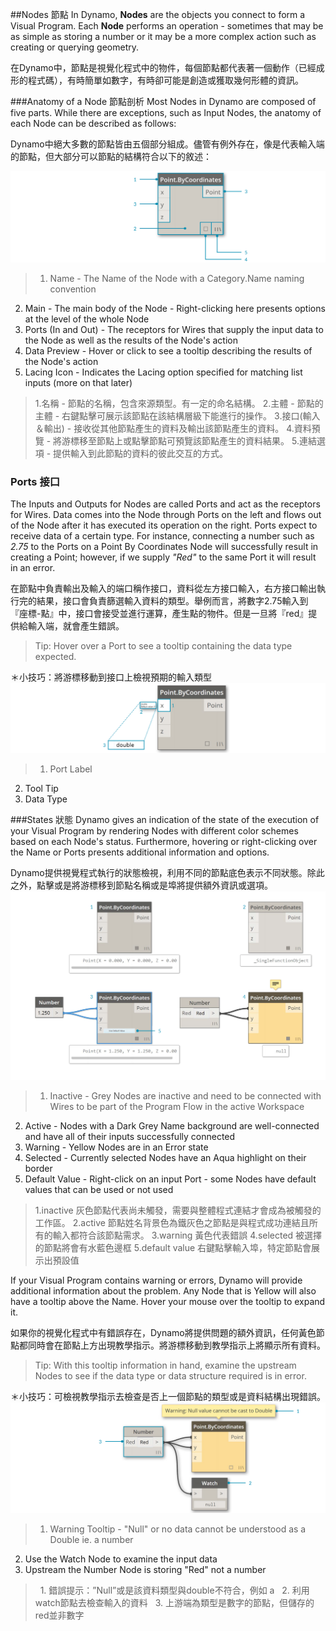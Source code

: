##Nodes 節點
In Dynamo, **Nodes** are the objects you connect to form a Visual Program. Each **Node** performs an operation - sometimes that may be as simple as storing a number or it may be a more complex action such as creating or querying geometry.

在Dynamo中，節點是視覺化程式中的物件，每個節點都代表著一個動作（已經成形的程式碼），有時簡單如數字，有時卻可能是創造或獲取幾何形體的資訊。

###Anatomy of a Node 節點剖析
Most Nodes in Dynamo are composed of five parts. While there are exceptions, such as Input Nodes, the anatomy of each Node can be described as follows:

Dynamo中絕大多數的節點皆由五個部分組成。儘管有例外存在，像是代表輸入端的節點，但大部分可以節點的結構符合以下的敘述：

![Node Breakdown Point by Coordinates](images/3-1/00-AnatomyOfANode.png)
>1. Name - The Name of the Node with a Category.Name naming convention
2. Main - The main body of the Node - Right-clicking here presents options at the level of the whole Node
3. Ports (In and Out) - The receptors for Wires that supply the input data to the Node as well as the results of the Node's action
4. Data Preview - Hover or click to see a tooltip describing the results of the Node's action
5. Lacing Icon - Indicates the Lacing option specified for matching list inputs (more on that later)

>  1.名稱 - 節點的名稱，包含來源類型。有一定的命名結構。
 2.主體 - 節點的主體 - 右鍵點擊可展示該節點在該結構層級下能進行的操作。
 3.接口(輸入＆輸出) - 接收從其他節點產生的資料及輸出該節點產生的資料。
 4.資料預覽 - 將游標移至節點上或點擊節點可預覽該節點產生的資料結果。
 5.連結選項 - 提供輸入到此節點的資料的彼此交互的方式。

### Ports 接口
The Inputs and Outputs for Nodes are called Ports and act as the receptors for Wires. Data comes into the Node through Ports on the left and flows out of the Node after it has executed its operation on the right. Ports expect to receive data of a certain type. For instance, connecting a number such as *2.75* to the Ports on a Point By Coordinates Node will successfully result in creating a Point; however, if we supply *"Red"* to the same Port it will result in an error.

在節點中負責輸出及輸入的端口稱作接口，資料從左方接口輸入，右方接口輸出執行完的結果，接口會負責篩選輸入資料的類型。舉例而言，將數字2.75輸入到『座標-點』中，接口會接受並進行運算，產生點的物件。但是一旦將『red』提供給輸入端，就會產生錯誤。

> Tip: Hover over a Port to see a tooltip containing the data type expected.

＊小技巧：將游標移動到接口上檢視預期的輸入類型
![Port Labels-Point by Coordinates](images/3-1/01-Ports.png)
>1. Port Label
2. Tool Tip
3. Data Type

###States 狀態
Dynamo gives an indication of the state of the execution of your Visual Program by rendering Nodes with different color schemes based on each Node's status. Furthermore, hovering or right-clicking over the Name or Ports presents additional information and options.

Dynamo提供視覺程式執行的狀態檢視，利用不同的節點底色表示不同狀態。除此之外，點擊或是將游標移到節點名稱或是埠將提供額外資訊或選項。
![States](images/3-1/02-States2.png)

>1. Inactive - Grey Nodes are inactive and need to be connected with Wires to be part of the Program Flow in the active Workspace
2. Active - Nodes with a Dark Grey Name background are well-connected and have all of their inputs successfully connected
3. Warning - Yellow Nodes are in an Error state
4. Selected - Currently selected Nodes have an Aqua highlight on their border
5. Default Value - Right-click on an input Port - some Nodes have default values that can be used or not used
>   1.inactive 灰色節點代表尚未觸發，需要與整體程式連結才會成為被觸發的工作區。
    2.active 節點姓名背景色為鐵灰色之節點是與程式成功連結且所有的輸入都符合該節點需求。
    3.warning 黃色代表錯誤
    4.selected 被選擇的節點將會有水藍色邊框
    5.default value 右鍵點擊輸入埠，特定節點會展示出預設值

If your Visual Program contains warning or errors, Dynamo will provide additional information about the problem. Any Node that is Yellow will also have a tooltip above the Name. Hover your mouse over the tooltip to expand it.

如果你的視覺化程式中有錯誤存在，Dynamo將提供問題的額外資訊，任何黃色節點都同時會在節點上方出現教學指示。將游標移動到教學指示上將顯示所有資料。
> Tip: With this tooltip information in hand, examine the upstream Nodes to see if the data type or data structure required is in error.

＊小技巧：可檢視教學指示去檢查是否上一個節點的類型或是資料結構出現錯誤。
![Node Errors Tooltip](images/3-1/03-WarningTooltip.png)

> 1. Warning Tooltip - "Null" or no data cannot be understood as a Double ie. a number
2. Use the Watch Node to examine the input data
3. Upstream the Number Node is storing "Red" not a number
>   1.	錯誤提示：”Null”或是該資料類型與double不符合，例如 a
    2.	利用watch節點去檢查輸入的資料
    3.	上游端為類型是數字的節點，但儲存的red並非數字











